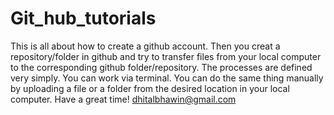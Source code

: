 # Git_hub_tutorials
This is all about how to create a github account. Then you creat a repository/folder in github and try to transfer
files from your local computer to the corresponding github folder/repository. 
The processes are defined very simply. You can work via terminal.
You can do the same thing manually by uploading a file or a folder from the desired location in your local computer.
Have a great time!
dhitalbhawin@gmail.com

